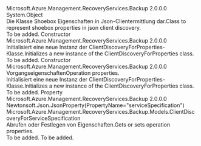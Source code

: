 <Type Name="ClientDiscoveryForProperties" FullName="Microsoft.Azure.Management.RecoveryServices.Backup.Models.ClientDiscoveryForProperties">
  <TypeSignature Language="C#" Value="public class ClientDiscoveryForProperties" />
  <TypeSignature Language="ILAsm" Value=".class public auto ansi beforefieldinit ClientDiscoveryForProperties extends System.Object" />
  <TypeSignature Language="DocId" Value="T:Microsoft.Azure.Management.RecoveryServices.Backup.Models.ClientDiscoveryForProperties" />
  <TypeSignature Language="VB.NET" Value="Public Class ClientDiscoveryForProperties" />
  <TypeSignature Language="F#" Value="type ClientDiscoveryForProperties = class" />
  <AssemblyInfo>
    <AssemblyName>Microsoft.Azure.Management.RecoveryServices.Backup</AssemblyName>
    <AssemblyVersion>2.0.0.0</AssemblyVersion>
  </AssemblyInfo>
  <Base>
    <BaseTypeName>System.Object</BaseTypeName>
  </Base>
  <Interfaces />
  <Docs>
    <summary>
            <span data-ttu-id="4079f-101">Die Klasse Shoebox Eigenschaften in Json-Clientermittlung dar.</span><span class="sxs-lookup"><span data-stu-id="4079f-101">Class to represent shoebox properties in json client discovery.</span></span>
            </summary>
    <remarks>To be added.</remarks>
  </Docs>
  <Members>
    <Member MemberName=".ctor">
      <MemberSignature Language="C#" Value="public ClientDiscoveryForProperties ();" />
      <MemberSignature Language="ILAsm" Value=".method public hidebysig specialname rtspecialname instance void .ctor() cil managed" />
      <MemberSignature Language="DocId" Value="M:Microsoft.Azure.Management.RecoveryServices.Backup.Models.ClientDiscoveryForProperties.#ctor" />
      <MemberSignature Language="VB.NET" Value="Public Sub New ()" />
      <MemberType>Constructor</MemberType>
      <AssemblyInfo>
        <AssemblyName>Microsoft.Azure.Management.RecoveryServices.Backup</AssemblyName>
        <AssemblyVersion>2.0.0.0</AssemblyVersion>
      </AssemblyInfo>
      <Parameters />
      <Docs>
        <summary>
            <span data-ttu-id="4079f-102">Initialisiert eine neue Instanz der ClientDiscoveryForProperties-Klasse.</span><span class="sxs-lookup"><span data-stu-id="4079f-102">Initializes a new instance of the ClientDiscoveryForProperties class.</span></span>
            </summary>
        <remarks>To be added.</remarks>
      </Docs>
    </Member>
    <Member MemberName=".ctor">
      <MemberSignature Language="C#" Value="public ClientDiscoveryForProperties (Microsoft.Azure.Management.RecoveryServices.Backup.Models.ClientDiscoveryForServiceSpecification serviceSpecification = null);" />
      <MemberSignature Language="ILAsm" Value=".method public hidebysig specialname rtspecialname instance void .ctor(class Microsoft.Azure.Management.RecoveryServices.Backup.Models.ClientDiscoveryForServiceSpecification serviceSpecification) cil managed" />
      <MemberSignature Language="DocId" Value="M:Microsoft.Azure.Management.RecoveryServices.Backup.Models.ClientDiscoveryForProperties.#ctor(Microsoft.Azure.Management.RecoveryServices.Backup.Models.ClientDiscoveryForServiceSpecification)" />
      <MemberSignature Language="VB.NET" Value="Public Sub New (Optional serviceSpecification As ClientDiscoveryForServiceSpecification = null)" />
      <MemberSignature Language="F#" Value="new Microsoft.Azure.Management.RecoveryServices.Backup.Models.ClientDiscoveryForProperties : Microsoft.Azure.Management.RecoveryServices.Backup.Models.ClientDiscoveryForServiceSpecification -&gt; Microsoft.Azure.Management.RecoveryServices.Backup.Models.ClientDiscoveryForProperties" Usage="new Microsoft.Azure.Management.RecoveryServices.Backup.Models.ClientDiscoveryForProperties serviceSpecification" />
      <MemberType>Constructor</MemberType>
      <AssemblyInfo>
        <AssemblyName>Microsoft.Azure.Management.RecoveryServices.Backup</AssemblyName>
        <AssemblyVersion>2.0.0.0</AssemblyVersion>
      </AssemblyInfo>
      <Parameters>
        <Parameter Name="serviceSpecification" Type="Microsoft.Azure.Management.RecoveryServices.Backup.Models.ClientDiscoveryForServiceSpecification" />
      </Parameters>
      <Docs>
        <param name="serviceSpecification"><span data-ttu-id="4079f-103">Vorgangseigenschaften</span><span class="sxs-lookup"><span data-stu-id="4079f-103">Operation properties.</span></span></param>
        <summary>
            <span data-ttu-id="4079f-104">Initialisiert eine neue Instanz der ClientDiscoveryForProperties-Klasse.</span><span class="sxs-lookup"><span data-stu-id="4079f-104">Initializes a new instance of the ClientDiscoveryForProperties class.</span></span>
            </summary>
        <remarks>To be added.</remarks>
      </Docs>
    </Member>
    <Member MemberName="ServiceSpecification">
      <MemberSignature Language="C#" Value="public Microsoft.Azure.Management.RecoveryServices.Backup.Models.ClientDiscoveryForServiceSpecification ServiceSpecification { get; set; }" />
      <MemberSignature Language="ILAsm" Value=".property instance class Microsoft.Azure.Management.RecoveryServices.Backup.Models.ClientDiscoveryForServiceSpecification ServiceSpecification" />
      <MemberSignature Language="DocId" Value="P:Microsoft.Azure.Management.RecoveryServices.Backup.Models.ClientDiscoveryForProperties.ServiceSpecification" />
      <MemberSignature Language="VB.NET" Value="Public Property ServiceSpecification As ClientDiscoveryForServiceSpecification" />
      <MemberSignature Language="F#" Value="member this.ServiceSpecification : Microsoft.Azure.Management.RecoveryServices.Backup.Models.ClientDiscoveryForServiceSpecification with get, set" Usage="Microsoft.Azure.Management.RecoveryServices.Backup.Models.ClientDiscoveryForProperties.ServiceSpecification" />
      <MemberType>Property</MemberType>
      <AssemblyInfo>
        <AssemblyName>Microsoft.Azure.Management.RecoveryServices.Backup</AssemblyName>
        <AssemblyVersion>2.0.0.0</AssemblyVersion>
      </AssemblyInfo>
      <Attributes>
        <Attribute>
          <AttributeName>Newtonsoft.Json.JsonProperty(PropertyName="serviceSpecification")</AttributeName>
        </Attribute>
      </Attributes>
      <ReturnValue>
        <ReturnType>Microsoft.Azure.Management.RecoveryServices.Backup.Models.ClientDiscoveryForServiceSpecification</ReturnType>
      </ReturnValue>
      <Docs>
        <summary>
            <span data-ttu-id="4079f-105">Abrufen oder Festlegen von Eigenschaften.</span><span class="sxs-lookup"><span data-stu-id="4079f-105">Gets or sets operation properties.</span></span>
            </summary>
        <value>To be added.</value>
        <remarks>To be added.</remarks>
      </Docs>
    </Member>
  </Members>
</Type>